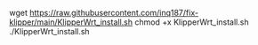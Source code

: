 wget https://raw.githubusercontent.com/inq187/fix-klipper/main/KlipperWrt_install.sh
chmod +x KlipperWrt_install.sh
./KlipperWrt_install.sh
